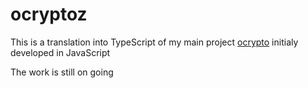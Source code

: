 # ocryptoz

This is a translation into TypeScript of my main project [ocrypto](https://github.com/O-clock-Iliade/projet-ocrypto-back) initialy developed in JavaScript

The work is still on going 
